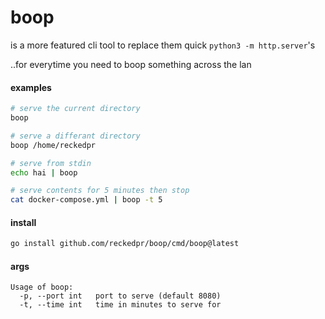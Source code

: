 # boop

is a more featured cli tool to replace them quick `python3 -m http.server`'s

..for everytime you need to boop something across the lan

#### examples

```bash
# serve the current directory
boop

# serve a differant directory
boop /home/reckedpr

# serve from stdin
echo hai | boop

# serve contents for 5 minutes then stop
cat docker-compose.yml | boop -t 5
```

#### install

```bash
go install github.com/reckedpr/boop/cmd/boop@latest
```

#### args

```
Usage of boop:
  -p, --port int   port to serve (default 8080)
  -t, --time int   time in minutes to serve for
```